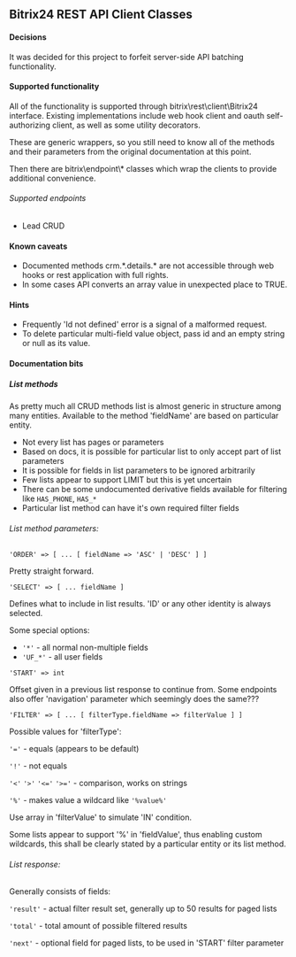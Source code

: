 
## Bitrix24 REST API Client Classes

#### Decisions

It was decided for this project to forfeit server-side API batching functionality.

#### Supported functionality

All of the functionality is supported through bitrix\rest\client\Bitrix24 interface.
Existing implementations include web hook client and oauth self-authorizing client, as well as some utility decorators.

These are generic wrappers, so you still need to know all of the methods and their parameters from the original documentation at this point.

Then there are bitrix\endpoint\\* classes which wrap the clients to provide additional convenience.

###### Supported endpoints

* Lead CRUD

#### Known caveats

* Documented methods crm.\*.details.\* are not accessible through web hooks or rest application with full rights.
* In some cases API converts an array value in unexpected place to TRUE.

#### Hints

* Frequently 'Id not defined' error is a signal of a malformed request.
* To delete particular multi-field value object, pass id and an empty string or null as its value.

#### Documentation bits

##### List methods

As pretty much all CRUD methods list is almost generic in structure among many entities.
Available to the method 'fieldName' are based on particular entity. 

* Not every list has pages or parameters
* Based on docs, it is possible for particular list to only accept part of list parameters
* It is possible for fields in list parameters to be ignored arbitrarily
* Few lists appear to support LIMIT but this is yet uncertain
* There can be some undocumented derivative fields available for filtering like `HAS_PHONE`, `HAS_*`
* Particular list method can have it's own required filter fields

###### List method parameters:

` 'ORDER' => [ ... [ fieldName => 'ASC' | 'DESC' ] ] `

Pretty straight forward.

` 'SELECT' => [ ... fieldName ] `

Defines what to include in list results. 'ID' or any other identity is always selected.

Some special options:
 * `'*'` - all normal non-multiple fields
 * `'UF_*'` - all user fields

` 'START' => int `

Offset given in a previous list response to continue from. Some endpoints also offer 'navigation' parameter which seemingly does the same???

` 'FILTER' => [ ... [ filterType.fieldName => filterValue ] ] `

Possible values for 'filterType':

`'='` - equals (appears to be default)

`'!'` - not equals

`'<'` `'>'` `'<='` `'>='` - comparison, works on strings

`'%'` - makes value a wildcard like `'%value%'`

Use array in 'filterValue' to simulate 'IN' condition.

Some lists appear to support '%' in 'fieldValue', thus enabling custom wildcards, this shall be clearly stated by a particular entity or its list method.

###### List response:

Generally consists of fields:

`'result'` - actual filter result set, generally up to 50 results for paged lists

`'total'` - total amount of possible filtered results

`'next'` - optional field for paged lists, to be used in 'START' filter parameter


